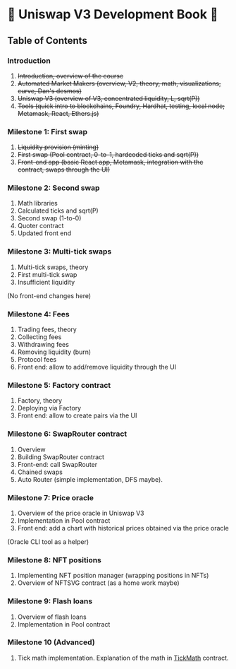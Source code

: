 # 🚧 Uniswap V3 Development Book 🚧

## Table of Contents

### Introduction
1. ~~Introduction, overview of the course~~
1. ~~Automated Market Makers (overview, V2, theory, math, visualizations, curve, Dan's desmos)~~
1. ~~Uniswap V3 (overview of V3, concentrated liquidity, L, sqrt(P))~~
1. ~~Tools (quick intro to blockchains, Foundry, Hardhat, testing, local node; Metamask, React, Ethers.js)~~

### Milestone 1: First swap
1. ~~Liquidity provision (minting)~~
1. ~~First swap (Pool contract, 0-to-1, hardcoded ticks and sqrt(P))~~
1. ~~Front-end app (basic React app, Metamask, integration with the contract, swaps through the UI)~~

### Milestone 2: Second swap
1. Math libraries
1. Calculated ticks and sqrt(P)
1. Second swap (1-to-0) 
1. Quoter contract
1. Updated front end

### Milestone 3: Multi-tick swaps
1. Multi-tick swaps, theory
1. First multi-tick swap
1. Insufficient liquidity

(No front-end changes here)

### Milestone 4: Fees
1. Trading fees, theory
1. Collecting fees
1. Withdrawing fees
1. Removing liquidity (burn)
1. Protocol fees
1. Front end: allow to add/remove liquidity through the UI

### Milestone 5: Factory contract
1. Factory, theory
1. Deploying via Factory
1. Front end: allow to create pairs via the UI

### Milestone 6: SwapRouter contract
1. Overview
1. Building SwapRouter contract
1. Front-end: call SwapRouter
1. Chained swaps
1. Auto Router (simple implementation, DFS maybe).

### Milestone 7: Price oracle
1. Overview of the price oracle in Uniswap V3
1. Implementation in Pool contract
1. Front end: add a chart with historical prices obtained via the price oracle

(Oracle CLI tool as a helper)

### Milestone 8: NFT positions
1. Implementing NFT position manager (wrapping positions in NFTs)
1. Overview of NFTSVG contract (as a home work maybe)

### Milestone 9: Flash loans
1. Overview of flash loans
1. Implementation in Pool contract

### Milestone 10 (Advanced)
1. Tick math implementation. Explanation of the math in [TickMath](https://github.com/Uniswap/v3-core/blob/main/contracts/libraries/TickMath.sol) contract.